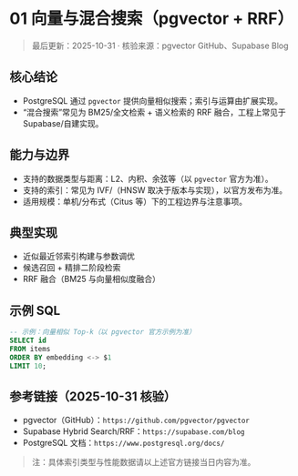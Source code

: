 # 01 向量与混合搜索（pgvector + RRF）

> 最后更新：2025-10-31 · 核验来源：pgvector GitHub、Supabase Blog

## 核心结论

- PostgreSQL 通过 `pgvector` 提供向量相似搜索；索引与运算由扩展实现。
- “混合搜索”常见为 BM25/全文检索 + 语义检索的 RRF 融合，工程上常见于 Supabase/自建实现。

## 能力与边界

- 支持的数据类型与距离：L2、内积、余弦等（以 `pgvector` 官方为准）。
- 支持的索引：常见为 IVF/（HNSW 取决于版本与实现），以官方发布为准。
- 适用规模：单机/分布式（Citus 等）下的工程边界与注意事项。

## 典型实现

- 近似最近邻索引构建与参数调优
- 候选召回 + 精排二阶段检索
- RRF 融合（BM25 与向量相似度融合）

## 示例 SQL

```sql
-- 示例：向量相似 Top-k（以 pgvector 官方示例为准）
SELECT id
FROM items
ORDER BY embedding <-> $1
LIMIT 10;
```

## 参考链接（2025-10-31 核验）

- pgvector（GitHub）：`https://github.com/pgvector/pgvector`
- Supabase Hybrid Search/RRF：`https://supabase.com/blog`
- PostgreSQL 文档：`https://www.postgresql.org/docs/`

> 注：具体索引类型与性能数据请以上述官方链接当日内容为准。
